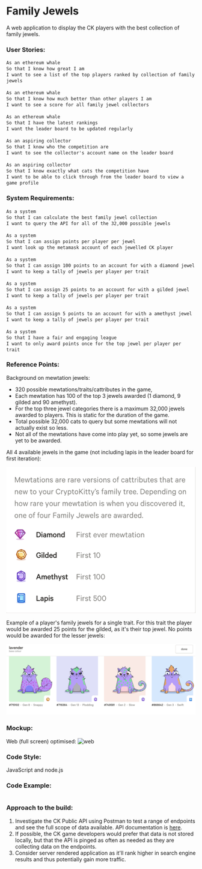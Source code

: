# Family Jewels

A web application to display the CK players with the best collection of family jewels.

### User Stories:
```
As an ethereum whale
So that I know how great I am   
I want to see a list of the top players ranked by collection of family jewels

As an ethereum whale
So that I know how much better than other players I am
I want to see a score for all family jewel collectors

As an ethereum whale
So that I have the latest rankings
I want the leader board to be updated regularly

As an aspiring collector
So that I know who the competition are
I want to see the collector's account name on the leader board

As an aspiring collector
So that I know exactly what cats the competition have
I want to be able to click through from the leader board to view a game profile
```

### System Requirements:
```
As a system
So that I can calculate the best family jewel collection
I want to query the API for all of the 32,000 possible jewels

As a system
So that I can assign points per player per jewel
I want look up the metamask account of each jewelled CK player

As a system
So that I can assign 100 points to an account for with a diamond jewel
I want to keep a tally of jewels per player per trait

As a system
So that I can assign 25 points to an account for with a gilded jewel
I want to keep a tally of jewels per player per trait

As a system
So that I can assign 5 points to an account for with a amethyst jewel
I want to keep a tally of jewels per player per trait

As a system
So that I have a fair and engaging league
I want to only award points once for the top jewel per player per trait

```

### Reference Points:

Background on mewtation jewels:

- 320 possible mewtations/traits/cattributes in the game,
- Each mewtation has 100 of the top 3 jewels awarded (1 diamond, 9 gilded and 90 amethyst).
- For the top three jewel categories there is a maximum 32,000 jewels awarded to players. This is static for the duration of the game.
- Total possible 32,000 cats to query but some mewtations will not actually exist so less.
- Not all of the mewtations have come into play yet, so some jewels are yet to be awarded.

All 4 available jewels in the game (not including lapis in the leader board for first iteration):

![jewels](./readme_images/Game_Jewels.png)

Example of a player's family jewels for a single trait. For this trait the player would be awarded 25 points for the gilded, as it's their top jewel. No points would be awarded for the lesser jewels:

![account](./readme_images/Example_Family_Jewels_Lavander_Trait.png)

### Mockup:
Web (full screen) optimised:
![web]()

### Code Style:
JavaScript and node.js

### Code Example:
```
```

### Approach to the build:
1. Investigate the CK Public API using Postman to test a range of endpoints and see the full scope of data available. API documentation is [here](https://docs.api.cryptokitties.co/).
2. If possible, the CK game developers would prefer that data is not stored locally, but that the API is pinged as often as needed as they are collecting data on the endpoints.
3. Consider server rendered application as it'll rank higher in search engine results and thus potentially gain more traffic.
